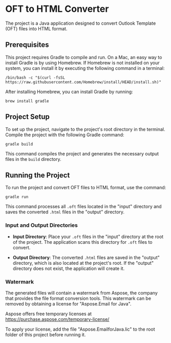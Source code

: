 # OFT to HTML Converter

The project is a Java application designed to convert Outlook Template (OFT) files into HTML format. 

## Prerequisites

This project requires Gradle to compile and run. On a Mac, an easy way to install Gradle is by using Homebrew. If Homebrew is not installed on your system, you can install it by executing the following command in a terminal:

```shell
/bin/bash -c "$(curl -fsSL https://raw.githubusercontent.com/Homebrew/install/HEAD/install.sh)"
```

After installing Homebrew, you can install Gradle by running:

```shell
brew install gradle
```

## Project Setup

To set up the project, navigate to the project's root directory in the terminal. Compile the project with the following Gradle command:

```shell
gradle build
```

This command compiles the project and generates the necessary output files in the `build` directory.

## Running the Project

To run the project and convert OFT files to HTML format, use the command:

```shell
gradle run
```

This command processes all `.oft` files located in the "input" directory and saves the converted `.html` files in the "output" directory.

### Input and Output Directories

- **Input Directory**: Place your `.oft` files in the "input" directory at the root of the project. The application scans this directory for `.oft` files to convert.

- **Output Directory**: The converted `.html` files are saved in the "output" directory, which is also located at the project's root. If the "output" directory does not exist, the application will create it.

### Watermark

The generated files will contain a watermark from Aspose, the company that provides the file format conversion tools. This watermark can be removed by obtaining a license for "Aspose.Email for Java".

Aspose offers free temporary licenses at https://purchase.aspose.com/temporary-license/

To apply your license, add the file "Aspose.EmailforJava.lic" to the root folder of this project before running it.